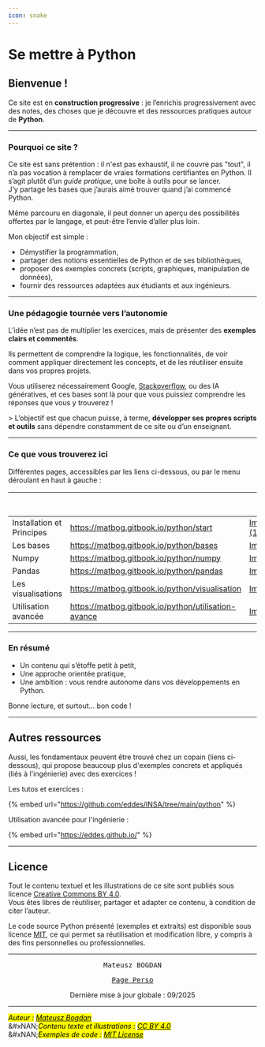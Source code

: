 ```yaml
---
icon: snake
---
```


# Se mettre à Python

## Bienvenue !&#x20;

Ce site est en **construction progressive** : je l’enrichis progressivement avec des notes, des choses que je découvre et des ressources pratiques autour de **Python**.

***

### Pourquoi ce site ?

Ce site est sans prétention : il n'est pas exhaustif, il ne couvre pas "tout", il n’a pas vocation à remplacer de vraies formations certifiantes en Python. Il s’agit plutôt d’un _guide pratique_, une boîte à outils pour se lancer.\
J’y partage les bases que j’aurais aimé trouver quand j’ai commencé Python.

Même parcouru en diagonale, il peut donner un aperçu des possibilités offertes par le langage, et peut-être l’envie d’aller plus loin.

Mon objectif est simple :

* Démystifier la programmation,&#x20;
* partager des notions essentielles de Python et de ses bibliothèques,
* proposer des exemples concrets (scripts, graphiques, manipulation de données),
* fournir des ressources adaptées aux étudiants et aux ingénieurs.

***

### Une pédagogie tournée vers l’autonomie

L’idée n’est pas de multiplier les exercices, mais de présenter des **exemples clairs et commentés**.

Ils permettent de comprendre la logique, les fonctionnalités, de voir comment appliquer directement les concepts, et de les réutiliser ensuite dans vos propres projets.

Vous utiliserez nécessairement Google, [Stackoverflow](https://stackoverflow.com/), ou des IA génératives, et ces bases sont là pour que vous puissiez comprendre les réponses que vous y trouverez !

\>  L’objectif est que chacun puisse, à terme, **développer ses propres scripts et outils** sans dépendre constamment de ce site ou d’un enseignant.&#x20;

***

### Ce que vous trouverez ici

Différentes pages, accessibles par les liens ci-dessous, ou par le menu déroulant en haut à gauche :&#x20;

<table data-view="cards"><thead><tr><th></th><th data-hidden data-card-target data-type="content-ref"></th><th data-hidden data-card-cover data-type="image">Cover image</th></tr></thead><tbody><tr><td>Installation et Principes</td><td><a href="https://matbog.gitbook.io/python/start">https://matbog.gitbook.io/python/start</a></td><td><a href=".gitbook/assets/Image1 (1).png">Image1 (1).png</a></td></tr><tr><td>Les bases </td><td><a href="https://matbog.gitbook.io/python/bases">https://matbog.gitbook.io/python/bases</a></td><td><a href=".gitbook/assets/Image3.png">Image3.png</a></td></tr><tr><td>Numpy</td><td><a href="https://matbog.gitbook.io/python/numpy">https://matbog.gitbook.io/python/numpy</a></td><td><a href=".gitbook/assets/Image1.png">Image1.png</a></td></tr><tr><td>Pandas</td><td><a href="https://matbog.gitbook.io/python/pandas">https://matbog.gitbook.io/python/pandas</a></td><td><a href=".gitbook/assets/Image2.png">Image2.png</a></td></tr><tr><td>Les visualisations</td><td><a href="https://matbog.gitbook.io/python/visualisation">https://matbog.gitbook.io/python/visualisation</a></td><td><a href=".gitbook/assets/Image4.png">Image4.png</a></td></tr><tr><td>Utilisation avancée</td><td><a href="https://matbog.gitbook.io/python/utilisation-avance">https://matbog.gitbook.io/python/utilisation-avance</a></td><td><a href=".gitbook/assets/Image5.png">Image5.png</a></td></tr></tbody></table>

***

### En résumé

* Un contenu qui s’étoffe petit à petit,
* Une approche orientée pratique,
* Une ambition : vous rendre autonome dans vos développements en Python.

Bonne lecture, et surtout… bon code !

***

## Autres ressources

Aussi, les fondamentaux peuvent être trouvé chez un copain (liens ci-dessous), qui propose beaucoup plus d'exemples concrets et appliqués (liés à l'ingénierie) avec des exercices  !&#x20;

Les tutos et exercices :&#x20;

{% embed url="https://github.com/eddes/INSA/tree/main/python" %}

Utilisation avancée pour l'ingénierie :&#x20;

{% embed url="https://eddes.github.io/" %}

***

## Licence

Tout le contenu textuel et les illustrations de ce site sont publiés sous licence [Creative Commons BY 4.0](https://creativecommons.org/licenses/by/4.0/).\
Vous êtes libres de réutiliser, partager et adapter ce contenu, à condition de citer l’auteur.

Le code source Python présenté (exemples et extraits) est disponible sous licence [MIT](https://opensource.org/licenses/MIT), ce qui permet sa réutilisation et modification libre, y compris à des fins personnelles ou professionnelles.

***

<p align="center"><kbd>Mateusz BOGDAN</kbd></p>

<p align="center"><a href="https://matbog.github.io/"><kbd>Page Perso</kbd></a> </p>

<p align="center">Dernière mise à jour globale : 09/2025</p>

***

_<mark style="color:$info;">Auteur :</mark>_ [_<mark style="color:$info;">Mateusz Bogdan</mark>_](https://matbog.github.io/)\
&#xNAN;_<mark style="color:$info;">Contenu texte et illustrations :</mark>_ [_<mark style="color:$info;">CC BY 4.0</mark>_](https://creativecommons.org/licenses/by/4.0/)\
&#xNAN;_<mark style="color:$info;">Exemples de code :</mark>_ [_<mark style="color:$info;">MIT License</mark>_](https://opensource.org/licenses/MIT)

